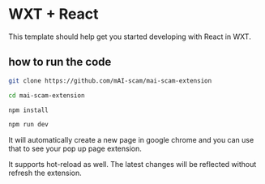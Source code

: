 # WXT + React

This template should help get you started developing with React in WXT.

## how to run the code

```bash
git clone https://github.com/mAI-scam/mai-scam-extension

cd mai-scam-extension

npm install

npm run dev
```

It will automatically create a new page in google chrome and you can use that to see your pop up page extension.

It supports hot-reload as well. The latest changes will be reflected without refresh the extension.
